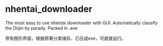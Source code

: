 # nhentai_downloader 
The most easy to use nhentai downloader with GUI. Automatically classify the Dōjin by parady. Packed in .exe

带有图形界面，根据原著分类储存，已压成exe，可直接运行。
